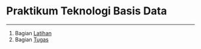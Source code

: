 # Praktikum Teknologi Basis Data
---

1. Bagian [Latihan](https://github.com/Cintiya1819/tekn-basis-data/blob/master/minggu-10/latihan.md)
2. Bagian [Tugas](https://github.com/Cintiya1819/tekn-basis-data/blob/master/minggu-10/beda-1-2.md)